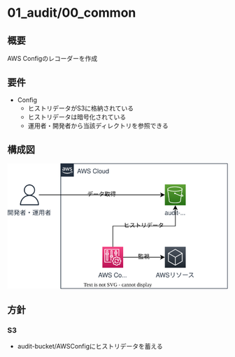 # 01_audit/00_common

## 概要

AWS Configのレコーダーを作成

## 要件

- Config
    - ヒストリデータがS3に格納されている
    - ヒストリデータは暗号化されている
    - 運用者・開発者から当該ディレクトリを参照できる

## 構成図

![structure](img/structure.drawio.svg)

## 方針

### S3

- audit-bucket/AWSConfigにヒストリデータを蓄える
